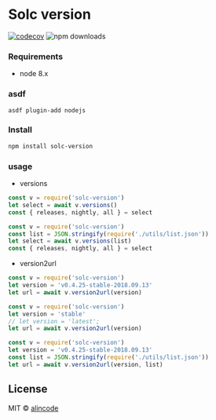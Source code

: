 # Solc version

[![codecov](https://codecov.io/gh/alincode/solc-version/branch/master/graph/badge.svg)](https://codecov.io/gh/alincode/solc-version)
![npm downloads](https://img.shields.io/npm/dt/solc-version.svg)

### Requirements

- node 8.x

### asdf

```
asdf plugin-add nodejs
```

### Install

```sh
npm install solc-version
```

### usage

- versions

```js
const v = require('solc-version')
let select = await v.versions()
const { releases, nightly, all } = select
```

```js
const v = require('solc-version')
const list = JSON.stringify(require('./utils/list.json'))
let select = await v.versions(list)
const { releases, nightly, all } = select
```

- version2url

```js
const v = require('solc-version')
let version = 'v0.4.25-stable-2018.09.13'
let url = await v.version2url(version)
```

```js
const v = require('solc-version')
let version = 'stable'
// let version = 'latest';
let url = await v.version2url(version)
```

```js
const v = require('solc-version')
let version = 'v0.4.25-stable-2018.09.13'
const list = JSON.stringify(require('./utils/list.json'))
let url = await v.version2url(version, list)
```

## License

MIT © [alincode](https://github.com/alincode/solc-version)
